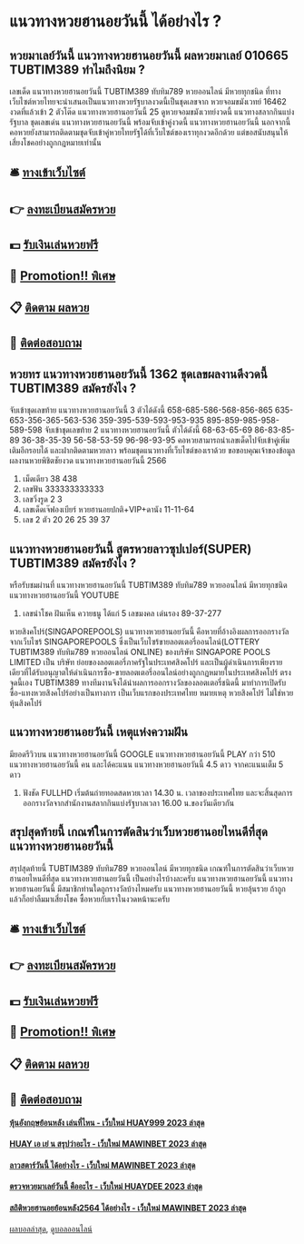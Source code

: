 # แนวทางหวยฮานอยวันนี้ ได้อย่างไร ?
## หวยมาเลย์วันนี้ แนวทางหวยฮานอยวันนี้ ผลหวยมาเลย์ 010665 TUBTIM389 ทำไมถึงนิยม ?
เลขเด็ด แนวทางหวยฮานอยวันนี้ TUBTIM389 ทับทิม789 หวยออนไลน์ มีหวยทุกชนิด ที่ทางเว็บไซต์หวยไทยจะนำเสนอเป็นแนวทางหวยรัฐบาลงวดนี้เป็นชุดเลขจาก หวยจอมขมังเวทย์ 16462 งวดที่แล้วเข้า 2 ตัวโต๊ด แนวทางหวยฮานอยวันนี้ 25 ดูหวยจอมขมังเวทย์งวดนี้ แนวทางสลากกินแบ่งรัฐบาล ชุดเลขเด่น แนวทางหวยฮานอยวันนี้ พร้อมจับเข้าคู่งวดนี้ แนวทางหวยฮานอยวันนี้ นอกจากนี้คอหวยยังสามารถติดตามชุดจับเข้าคู่หวยไทยรัฐได้ที่เว็บไซต์ของเราทุกงวดอีกด้วย แต่ขอสนับสนุนให้เสี่ยงโชคอย่างถูกกฎหมายเท่านั้น

## 🛎 [ทางเข้าเว็บไซต์](https://bit.ly/3BG5bNw)
## 👉 [ลงทะเบียนสมัครหวย](https://bit.ly/3BG5bNw)
## 💵 [รับเงินเล่นหวยฟรี](https://bit.ly/3C3mvgS)
## 👑 [Promotion!! พิเศษ](https://bit.ly/3C3mvgS)
## 📋 [ติดตาม ผลหวย](https://bit.ly/3C3mvgS)
## 📱 [ติดต่อสอบถาม](https://bit.ly/3C3mvgS)

## หวยทร แนวทางหวยฮานอยวันนี้ 1362 ชุดเลขผลงานดีงวดนี้ TUBTIM389 สมัครยังไง ?
จับเข้าชุดเลขท้าย แนวทางหวยฮานอยวันนี้ 3 ตัวได้ดังนี้
658-685-586-568-856-865
635-653-356-365-563-536
359-395-539-593-953-935
895-859-985-958-589-598
จับเข้าชุดเลขท้าย 2 แนวทางหวยฮานอยวันนี้ ตัวได้ดังนี้
68-63-65-69
86-83-85-89
36-38-35-39
56-58-53-59
96-98-93-95
คอหวยสามารถนำเลขเด็ดไปจับเข้าคู่เพิ่มเติมอีกรอบได้ และฝากติดตามหวยลาว พร้อมชุดแนวทางที่เว็บไซต์ของเราด้วย
ขอขอบคุณเจ้าของข้อมูล
ผลงานหวยพิชิตชัยงวด แนวทางหวยฮานอยวันนี้ 2566
1. เม็ดเดียว 38 438
2. เลขฟัน 333333333333
3. เลขวิ่งรูด 2 3
4. เลขเด็ดเจ๊ฟองเบียร์ หวยฮานอยปกติ+VIP+ดานัง 11-11-64
5. เลข 2 ตัว 20 26 25 39 37

## แนวทางหวยฮานอยวันนี้ สูตรหวยลาวซุปเปอร์(SUPER) TUBTIM389 สมัครยังไง ?
หรือรับชมผ่านที่ แนวทางหวยฮานอยวันนี้ TUBTIM389 ทับทิม789 หวยออนไลน์ มีหวยทุกชนิด แนวทางหวยฮานอยวันนี้ YOUTUBE
1. เลขนำโชค ฝันเห็น ควายธนู ได้แก่ 5 เลขมงคล เด่นรอง 89-37-277

หวยสิงคโปร์(SINGAPOREPOOLS) แนวทางหวยฮานอยวันนี้ คือหวยที่อ้างอิงผลการออกรางวัลจากเว็บไซร้ SINGAPOREPOOLS ซึ่งเป็นเว็บไซร้ขายลอตเตอรี่ออนไลน์(LOTTERY TUBTIM389 ทับทิม789 หวยออนไลน์ ONLINE) ของบริษัท SINGAPORE POOLS LIMITED เป็น บริษัท ย่อยของลอตเตอรี่ภาครัฐในประเทศสิงคโปร์ และเป็นผู้ดำเนินการเพียงรายเดียวที่ได้รับอนุญาตให้ดำเนินการซื้อ-ขายลอตเตอรี่ออนไลน์อย่างถูกกฏหมายในประเทศสิงคโปร์ ตรงจุดนี้เอง TUBTIM389 ทางทีมงานจึงได้นำผลการออกรางวัลของลอตเตอรี่ชนิดนี้ มาทำการเปิดรับซื้อ-แทงหวยสิงคโปร์อย่างเป็นทางการ เป็นเว็บแรกของประเทศไทย
หมายเหตุ หวยสิงคโปร์ ไม่ใช่หวยหุ้นสิงคโปร์

## แนวทางหวยฮานอยวันนี้ เหตุแห่งความฝัน
มียอดรีวิวบน แนวทางหวยฮานอยวันนี้ GOOGLE แนวทางหวยฮานอยวันนี้ PLAY กว่า 510 แนวทางหวยฮานอยวันนี้ คน และได้คะแนน แนวทางหวยฮานอยวันนี้ 4.5 ดาว จากคะแนนเต็ม 5 ดาว
1. ฟังชัด FULLHD เริ่มต้นถ่ายทอดสดหวยเวลา 14.30 น. เวลาของประเทศไทย และจะสิ้นสุดการออกรางวัลจากสำนักงานสลากกินแบ่งรัฐบาลเวลา 16.00 น.ของวันเดียวกัน

## สรุปสุดท้ายนี้ เกณฑ์ในการตัดสินว่าเว็บหวยฮานอยไหนดีที่สุด แนวทางหวยฮานอยวันนี้
สรุปสุดท้ายนี้ TUBTIM389 ทับทิม789 หวยออนไลน์ มีหวยทุกชนิด เกณฑ์ในการตัดสินว่าเว็บหวยฮานอยไหนดีที่สุด แนวทางหวยฮานอยวันนี้ เป็นอย่างไรบ้างละครับ แนวทางหวยฮานอยวันนี้ แนวทางหวยฮานอยวันนี้ มีสมาชิกท่านใดถูกรางวัลบ้างไหมครับ แนวทางหวยฮานอยวันนี้ หวยลุ้นรวย ถ้าถูกแล้วก็อย่าลืมมาเสี่ยงโชค ซื้อหวยกับเราในงวดหน้านะครับ

## 🛎 [ทางเข้าเว็บไซต์](https://bit.ly/3BG5bNw)
## 👉 [ลงทะเบียนสมัครหวย](https://bit.ly/3BG5bNw)
## 💵 [รับเงินเล่นหวยฟรี](https://bit.ly/3C3mvgS)
## 👑 [Promotion!! พิเศษ](https://bit.ly/3C3mvgS)
## 📋 [ติดตาม ผลหวย](https://bit.ly/3C3mvgS)
## 📱 [ติดต่อสอบถาม](https://bit.ly/3C3mvgS)

#### [หุ้นอังกฤษย้อนหลัง เล่นที่ไหน - เว็บใหม่ HUAY999 2023 ล่าสุด](https://atom.io/themes/หุ้นอังกฤษย้อนหลัง%20เล่นที่ไหน%20-%20เว็บใหม่%20huay999%202023%20ล่าสุด)
#### [HUAY เอ เย่ น สรุปว่าอะไร - เว็บใหม่ MAWINBET 2023 ล่าสุด](https://atom.io/themes/huay%20เอ%20เย่%20น%20สรุปว่าอะไร%20-%20เว็บใหม่%20mawinbet%202023%20ล่าสุด)
#### [ลาวสตาร์วันนี้ ได้อย่างไร - เว็บใหม่ MAWINBET 2023 ล่าสุด](https://atom.io/themes/ลาวสตาร์วันนี้%20ได้อย่างไร%20-%20เว็บใหม่%20mawinbet%202023%20ล่าสุด)
#### [ตรวจหวยมาเลย์วันนี้ คืออะไร - เว็บใหม่ HUAYDEE 2023 ล่าสุด](https://atom.io/themes/ตรวจหวยมาเลย์วันนี้%20คืออะไร%20-%20เว็บใหม่%20huaydee%202023%20ล่าสุด)
#### [สถิติหวยฮานอยย้อนหลัง2564 ได้อย่างไร - เว็บใหม่ MAWINBET 2023 ล่าสุด](https://atom.io/themes/สถิติหวยฮานอยย้อนหลัง2564%20ได้อย่างไร%20-%20เว็บใหม่%20mawinbet%202023%20ล่าสุด)

[ผลบอลล่าสุด](https://siamsport.tv "ผลบอลล่าสุด"), [ดูบอลออนไลน์](https://siamsport.tv/ดูบอลสด "ดูบอลออนไลน์")